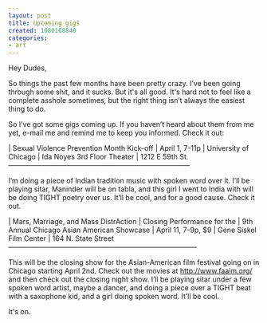 ```yaml
---
layout: post
title: Upcoming gigs
created: 1080168840
categories:
- art
---
```

Hey Dudes,

So things the past few months have been pretty crazy. I’ve been going through some shit, and it sucks. But it's all good. It's hard not to feel like a complete asshole sometimes, but the right thing isn’t always the easiest thing to do.

So I’ve got some gigs coming up. If you haven’t heard about them from me yet, e-mail me and remind me to keep you informed. Check it out:

| Sexual Violence Prevention Month Kick-off 
| April 1, 7-11p 
| University of Chicago 
| Ida Noyes 3rd Floor Theater | 1212 E 59th St. 
——————————————————————————

I’m doing a piece of Indian tradition music with spoken word over it. I’ll be playing sitar, Maninder will be on tabla, and this girl I went to India with will be doing TIGHT poetry over us. It’ll be cool, and for a good cause. Check it out.

| Mars, Marriage, and Mass DistrAction 
| Closing Performance for the 
| 9th Annual Chicago Asian American Showcase 
| April 11, 7-9p, $9 
| Gene Siskel Film Center 
| 164 N. State Street
———————————————————————————

This will be the closing show for the Asian-American film festival going on in Chicago starting April 2nd. Check out the movies at http://www.faaim.org/ and then check out the closing night show. I’ll be playing sitar under a few spoken word artist, maybe a dancer, and doing a piece over a TIGHT beat with a saxophone kid, and a girl doing spoken word. It’ll be cool.

It's on.
